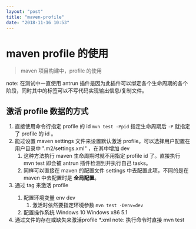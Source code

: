 ```yaml
---
layout: "post"
title: "maven-profile"
date: "2018-11-16 10:53"
---
```


# maven profile 的使用

> maven 项目构建中，profile 的使用

note: 在测试中一直使用 antrun 插件是因为此插件可以绑定各个生命周期的各个阶段，同时其中的标签可以不写代码实现输出信息/复制文件。

## 激活 profile 数据的方式

1. 直接使用命令行指定 profile 的 id `mvn test -Ppid` 指定生命周期后 `-P` 就指定了 profile 的 id 。
2. 能过设置 maven settings 文件来设置默认激活 profile。可以选择用户配置在用户目录中 ".m2/settings.xml" ，在其中增加
            <activeProfiles>
                <activeProfile>dev</activeProfile>
            </activeProfiles>
    1. 这种方法执行 maven 生命周期时就不用指定 profile id 了。直接执行 mvn test 即会被 antrun 插件检测到并执行自己 tasks。
    2. 同样可以直接在 maven 的配置文件 settings 中去配置此项，不同的是在 maven 中去配置时是 **全局配置**。
3. 通过 <activation> tag 来激活 profile
    1. 配置环境变量
                <activation>
                    <name>env</name>
                    <value>dev</value>
                </activation>
        1. 激活时依然要指定环境参数 `mvn test -Denv=dev`
    2. 配置操作系统
                <activation>
                    <os>
                        <name>Windows 10</name>
                        <family>Windows</family>
                        <arch>x86</arch>
                        <version>5.1</version>
                    </os>
                </actiovation>
4. 通过文件的存在或缺失来激活profile
            <activation>
                <file>
                    <missing>*.xml</missing>
                </file>
            </activation>
    note: 执行命令时直接 mvn test
